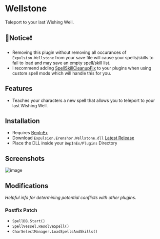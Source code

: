 # Wellstone
Teleport to your last Wishing Well.

## 🔴Notice❗
- Removing this plugin without removing all occurances of `Expulsion.Wellstone` from your save file will cause your spells/skills to fail to load and may save an empty spell/skill list.
- I recommend adding [SpellSkillCleanupFix](https://github.com/iExpulsion/Expulsion.Erenshor.SpellSkillCleanupFix) to your plugins when using custom spell mods which will handle this for you.

## Features
- Teaches your characters a new spell that allows you to teleport to your last Wishing Well.

## Installation
- Requires [BepInEx](https://github.com/BepInEx/BepInEx)
- Download `Expulsion.Erenshor.Wellstone.dll` [Latest Release](https://github.com/iExpulsion/Expulsion.Erenshor.Wellstone/releases/latest)
- Place the DLL inside your `BepInEx/Plugins` Directory

## Screenshots
![image](https://github.com/user-attachments/assets/899d485d-2134-4997-b10f-c572e2836757)

## Modifications
*Helpful info for determining potential conflicts with other plugins.*
### Postfix Patch
- `SpellDB.Start()`
- `SpellVessel.ResolveSpell()`
- `CharSelectManager.LoadSpellsAndSkills()`
